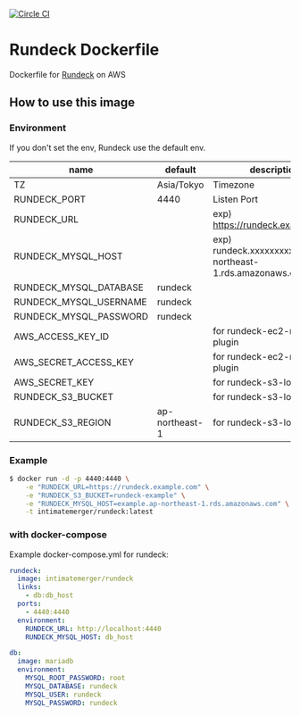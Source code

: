 [![Circle CI](https://circleci.com/gh/IntimateMerger/dockerfile-rundeck/tree/master.svg?style=svg)](https://circleci.com/gh/IntimateMerger/dockerfile-rundeck/tree/master)

# Rundeck Dockerfile
Dockerfile for [Rundeck](http://rundeck.org/) on AWS

## How to use this image

### Environment

If you don't set the env, Rundeck use the default env.

| name | default | description |
| --- | --- | --- |
| TZ | Asia/Tokyo | Timezone |
| RUNDECK_PORT | 4440 | Listen Port |
| RUNDECK_URL |  | exp) https://rundeck.example.com |
| RUNDECK_MYSQL_HOST |  | exp) rundeck.xxxxxxxxxxxxx.ap-northeast-1.rds.amazonaws.com |
| RUNDECK_MYSQL_DATABASE | rundeck |  |
| RUNDECK_MYSQL_USERNAME | rundeck |  |
| RUNDECK_MYSQL_PASSWORD | rundeck |  |
| AWS_ACCESS_KEY_ID |  | for rundeck-ec2-nodes-plugin |
| AWS_SECRET_ACCESS_KEY |  | for rundeck-ec2-nodes-plugin |
| AWS_SECRET_KEY |  | for rundeck-s3-log-plugin |
| RUNDECK_S3_BUCKET |  | for rundeck-s3-log-plugin |
| RUNDECK_S3_REGION | ap-northeast-1 | for rundeck-s3-log-plugin |

### Example

```bash
$ docker run -d -p 4440:4440 \
    -e "RUNDECK_URL=https://rundeck.example.com" \
    -e "RUNDECK_S3_BUCKET=rundeck-example" \
    -e "RUNDECK_MYSQL_HOST=example.ap-northeast-1.rds.amazonaws.com" \
    -t intimatemerger/rundeck:latest
```

### with docker-compose

Example docker-compose.yml for rundeck:

```yml
rundeck:
  image: intimatemerger/rundeck
  links:
    - db:db_host
  ports:
    - 4440:4440
  environment:
    RUNDECK_URL: http://localhost:4440
    RUNDECK_MYSQL_HOST: db_host

db:
  image: mariadb
  environment:
    MYSQL_ROOT_PASSWORD: root
    MYSQL_DATABASE: rundeck
    MYSQL_USER: rundeck
    MYSQL_PASSWORD: rundeck
```
